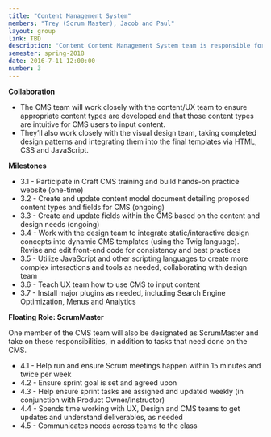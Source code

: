 ```yaml
---
title: "Content Management System"
members: "Trey (Scrum Master), Jacob and Paul"
layout: group
link: TBD
description: "Content Content Management System team is responsible for the final technical architecture that users will interact with, via the CMS.  They’ll also work closely on items that require more advanced database or dynamic functionality, including JavaScript.  This team will ultimately define the content structure and types in the CMS, building out HTML templates, CSS (SASS) and JavaScript that has been technically tested and takes performance and accessibility into account."
semester: spring-2018
date: 2016-7-11 12:00:00
number: 3
---
```


**Collaboration**

* The CMS team will work closely with the content/UX team to ensure appropriate content types are developed and that those content types are intuitive for CMS users to input content.
* They’ll also work closely with the visual design team, taking completed design patterns and integrating them into the final templates via HTML, CSS and JavaScript.

**Milestones**

* 3.1 - Participate in Craft CMS training and build hands-on practice website (one-time)
* 3.2 - Create and update content model document detailing proposed content types and fields for CMS (ongoing)
* 3.3 - Create and update fields within the CMS based on the content and design needs (ongoing)
* 3.4 - Work with the design team to integrate static/interactive design concepts into dynamic CMS templates (using the Twig language).  Revise and edit front-end code for consistency and best practices
* 3.5 - Utilize JavaScript and other scripting languages to create more complex interactions and tools as needed, collaborating with design team
* 3.6 - Teach UX team how to use CMS to input content
* 3.7 - Install major plugins as needed, including Search Engine Optimization, Menus and Analytics

**Floating Role: ScrumMaster**

One member of the CMS team will also be designated as ScrumMaster and take on these responsibilities, in addition to tasks that need done on the CMS.

* 4.1 - Help run and ensure Scrum meetings happen within 15 minutes and twice per week
* 4.2 - Ensure sprint goal is set and agreed upon
* 4.3 - Help ensure sprint tasks are assigned and updated weekly (in conjunction with Product Owner/Instructor)
* 4.4 - Spends time working with UX, Design and CMS teams to get updates and understand deliverables, as needed
* 4.5 - Communicates needs across teams to the class
